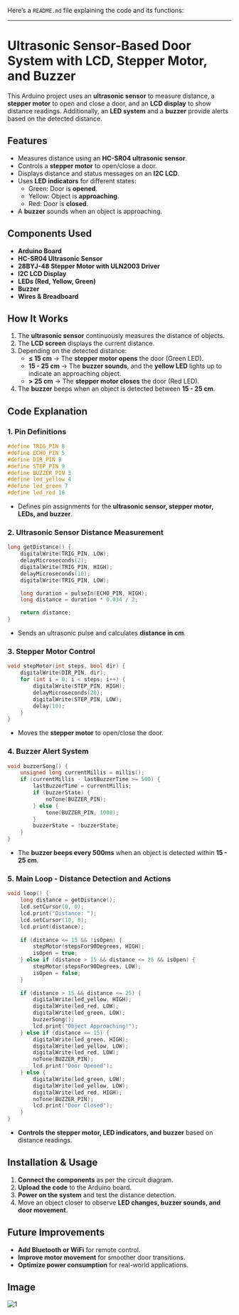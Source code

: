 Here’s a `README.md` file explaining the code and its functions:

---

# Ultrasonic Sensor-Based Door System with LCD, Stepper Motor, and Buzzer

This Arduino project uses an **ultrasonic sensor** to measure distance, a **stepper motor** to open and close a door, and an **LCD display** to show distance readings. Additionally, an **LED system** and a **buzzer** provide alerts based on the detected distance.

## Features

- Measures distance using an **HC-SR04 ultrasonic sensor**.
- Controls a **stepper motor** to open/close a door.
- Displays distance and status messages on an **I2C LCD**.
- Uses **LED indicators** for different states:
  - Green: Door is **opened**.
  - Yellow: Object is **approaching**.
  - Red: Door is **closed**.
- A **buzzer** sounds when an object is approaching.

## Components Used

- **Arduino Board**
- **HC-SR04 Ultrasonic Sensor**
- **28BYJ-48 Stepper Motor with ULN2003 Driver**
- **I2C LCD Display**
- **LEDs (Red, Yellow, Green)**
- **Buzzer**
- **Wires & Breadboard**

## How It Works

1. The **ultrasonic sensor** continuously measures the distance of objects.
2. The **LCD screen** displays the current distance.
3. Depending on the detected distance:
   - **≤ 15 cm** → The **stepper motor opens** the door (Green LED).
   - **15 - 25 cm** → The **buzzer sounds**, and the **yellow LED** lights up to indicate an approaching object.
   - **> 25 cm** → The **stepper motor closes** the door (Red LED).
4. The **buzzer** beeps when an object is detected between **15 - 25 cm**.

## Code Explanation

### 1. **Pin Definitions**
```cpp
#define TRIG_PIN 8
#define ECHO_PIN 5
#define DIR_PIN 8
#define STEP_PIN 9
#define BUZZER_PIN 3
#define led_yellow 4
#define led_green 7
#define led_red 10
```
- Defines pin assignments for the **ultrasonic sensor, stepper motor, LEDs, and buzzer**.

### 2. **Ultrasonic Sensor Distance Measurement**
```cpp
long getDistance() {
    digitalWrite(TRIG_PIN, LOW);
    delayMicroseconds(2);
    digitalWrite(TRIG_PIN, HIGH);
    delayMicroseconds(10);
    digitalWrite(TRIG_PIN, LOW);

    long duration = pulseIn(ECHO_PIN, HIGH);
    long distance = duration * 0.034 / 2;

    return distance;
}
```
- Sends an ultrasonic pulse and calculates **distance in cm**.

### 3. **Stepper Motor Control**
```cpp
void stepMotor(int steps, bool dir) {
    digitalWrite(DIR_PIN, dir);
    for (int i = 0; i < steps; i++) {
        digitalWrite(STEP_PIN, HIGH);
        delayMicroseconds(20);
        digitalWrite(STEP_PIN, LOW);
        delay(10);
    }
}
```
- Moves the **stepper motor** to open/close the door.

### 4. **Buzzer Alert System**
```cpp
void buzzerSong() {
    unsigned long currentMillis = millis();
    if (currentMillis - lastBuzzerTime >= 500) {
        lastBuzzerTime = currentMillis;
        if (buzzerState) {
            noTone(BUZZER_PIN);
        } else {
            tone(BUZZER_PIN, 1000);
        }
        buzzerState = !buzzerState;
    }
}
```
- The **buzzer beeps every 500ms** when an object is detected within **15 - 25 cm**.

### 5. **Main Loop - Distance Detection and Actions**
```cpp
void loop() {
    long distance = getDistance();
    lcd.setCursor(0, 0);
    lcd.print("Distance: ");
    lcd.setCursor(10, 0);
    lcd.print(distance);
    
    if (distance <= 15 && !isOpen) {
        stepMotor(stepsFor90Degrees, HIGH);
        isOpen = true;
    } else if (distance > 15 && distance <= 25 && isOpen) {
        stepMotor(stepsFor90Degrees, LOW);
        isOpen = false;
    }
    
    if (distance > 15 && distance <= 25) {
        digitalWrite(led_yellow, HIGH);
        digitalWrite(led_red, LOW);
        digitalWrite(led_green, LOW);
        buzzerSong();
        lcd.print("Object Approaching!");
    } else if (distance <= 15) {
        digitalWrite(led_green, HIGH);
        digitalWrite(led_yellow, LOW);
        digitalWrite(led_red, LOW);
        noTone(BUZZER_PIN);
        lcd.print("Door Opened");
    } else {
        digitalWrite(led_green, LOW);
        digitalWrite(led_yellow, LOW);
        digitalWrite(led_red, HIGH);
        noTone(BUZZER_PIN);
        lcd.print("Door Closed");
    }
}
```
- **Controls the stepper motor, LED indicators, and buzzer** based on distance readings.

## Installation & Usage

1. **Connect the components** as per the circuit diagram.
2. **Upload the code** to the Arduino board.
3. **Power on the system** and test the distance detection.
4. Move an object closer to observe **LED changes, buzzer sounds, and door movement**.

## Future Improvements

- **Add Bluetooth or WiFi** for remote control.
- **Improve motor movement** for smoother door transitions.
- **Optimize power consumption** for real-world applications.

## Image

![1](https://github.com/user-attachments/assets/80509a1c-755c-4d96-b4cd-36627908ea2a)
